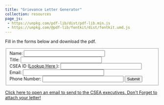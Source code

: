 ```yaml
---
title: "Grievance Letter Generator"
collection: resources
page_js:
 - https://unpkg.com/pdf-lib/dist/pdf-lib.min.js
 - https://unpkg.com/@pdf-lib/fontkit/dist/fontkit.umd.js
---
```



Fill in the forms below and download the pdf.
<form>
  <fieldset>
    Name: <input type="text" size="30" id="name"><br>
    Title: <input type="text" size="30" id="title"><br>
    CSEA ID (<a href="https://cseany.org/csea-member-id-lookup">Lookup Here </a>): <input type="test" size="30" id="csea_id"><br>
    Email: <input type="text" size="30" id="email"><br>
    Phone Number: <input type="text" size="30" id="phone">
    <input type="button" value="Submit" onclick="test()"/>
  </fieldset>
</form>

<script>

  const fetchBinaryAsset = (asset) =>
    fetch(`/assets/${asset}`).then((res) => res.arrayBuffer());

  const fetchStringAsset = (asset) =>
    fetch(`/assets/${asset}`).then((res) => res.text());

  const renderInIframe = (pdfBytes) => {
    const blob = new Blob([pdfBytes], { type: 'application/pdf' });
    const blobUrl = URL.createObjectURL(blob);
    document.getElementById('iframe').src = blobUrl;
  };

  const downloadPdf = (pdfBytes) => {
    const link = document.createElement('a');
    const blob = new Blob([pdfBytes], { type: 'application/pdf' });
    link.href = URL.createObjectURL(blob);
    link.download = "CSEA_Letter.pdf";
    document.body.append(link);
    link.click();
    link.remove();
    // in case the Blob uses a lot of memory
    setTimeout(() => URL.revokeObjectURL(link.href), 7000);
  };

  async function test() {
  const {
    clip,
    clipEvenOdd,
    closePath,
    cmyk,
    degrees,
    drawRectangle,
    endPath,
    grayscale,
    LineCapStyle,
    setLineJoin,
    LineJoinStyle,
    typedArrayFor,
    lineTo,
    moveTo,
    PDFDocument,
    popGraphicsState,
    pushGraphicsState,
    rgb,
    StandardFonts,
    AFRelationship,
  } = PDFLib;

// These should be Uint8Arrays or ArrayBuffers
// This data can be obtained in a number of different ways
// If your running in a Node environment, you could use fs.readFile()
// In the browser, you could make a fetch() call and use res.arrayBuffer()

const fonturl = "/assets/fonts/Carolina.ttf"
const fontBytes = await fetch(fonturl).then((res) => res.arrayBuffer())

// Load a PDF with form fields
const pdfDoc = await PDFDocument.load(
  await fetchBinaryAsset('pdfs/Letter to CSEA-Fillable.pdf'),
);



// Get the form containing all the fields
const form = pdfDoc.getForm()

pdfDoc.registerFontkit(fontkit)
const timesRoman = await pdfDoc.embedFont(StandardFonts.TimesRoman)
const carolina =  await pdfDoc.embedFont(fontBytes)

// Get all fields in the PDF by their names
const nameField = form.getTextField('Name')
const idField = form.getTextField('CSEA_ID')
const emailField = form.getTextField('Email')
const phoneField = form.getTextField('Phone')
const titleField = form.getTextField('Title')
const signField = form.getTextField('sign')



// Fill in the basic info fields
nameField.setText(document.getElementById('name').value)
idField.setText(document.getElementById('csea_id').value)
emailField.setText(document.getElementById('email').value)
phoneField.setText(document.getElementById('phone').value)
titleField.setText(document.getElementById('title').value)
signField.setText(document.getElementById('name').value)

form.updateFieldAppearances(timesRoman);

signField.updateAppearances(carolina);

form.flatten();
// Serialize the PDFDocument to bytes (a Uint8Array)
const pdfBytes = await pdfDoc.save()

// For example, `pdfBytes` can be:
//   • Written to a file in Node
//   • Downloaded from the browser
//   • Rendered in an <iframe>

  //renderInIframe(pdfBytes)
  downloadPdf(pdfBytes)
}

</script>

<a href="mailto:nick@ncseasonal.com?subject=Grievance&body=Please%20find%20my%20grievance%20letter%20attached%20">Click here to open an email to send to the CSEA executives.
Don't Forget to attach your letter!</a>
